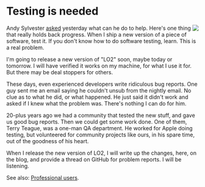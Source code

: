 # Testing is needed
<img src="http://static.scripting.com/larryKing/images/2013/12/08/indianaJones.gif" border="0" align="right">Andy Sylvester <a href="http://scripting.com/2020/01/25/200702.html?title=andysVoicemailcast">asked</a> yesterday what can he do to help. Here's one thing that really holds back progress. When I ship a new version of a piece of software, test it. If you don't know how to do software testing, learn. This is a real problem.

I'm going to release a new version of "LO2" soon, maybe today or tomorrow. I will have verified it works on my machine, for what I use it for. But there may be deal stoppers for others.

These days, even experienced developers write ridiculous bug reports. One guy sent me an email saying he couldn't unsub from the nightly email. No clue as to what he did, or what happened. He just said it didn't work and asked if I knew what the problem was. There's nothing I can do for him.

20-plus years ago we had a community that tested the new stuff, and gave us good bug reports. Then we could get some work done. One of them, Terry Teague, was a one-man QA department. He worked for Apple doing testing, but volunteered for community projects like ours, in his spare time, out of the goodness of his heart.

When I release the new version of LO2, I will write up the changes, here, on the blog, and provide a thread on GitHub for problem reports. I will be listening. 

See also: <a href="http://scripting.com/2015/05/01/professionalUsers.html">Professional users</a>.

